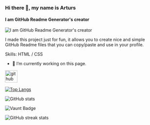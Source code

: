 ### Hi there 👋, my name is Arturs
#### I am GitHub Readme Generator's creator
![I am GitHub Readme Generator's creator](https://arturssmirnovs.github.io/github-profile-readme-generator/images/banner.png)

I made this project just for fun, it allows you to create nice and simple GitHub Readme files that you can copy/paste and use in your profile.

Skills:  HTML / CSS

- 🔭 I’m currently working on this page. 


[<img src='https://cdn.jsdelivr.net/npm/simple-icons@3.0.1/icons/github.svg' alt='github' height='40'>](https://github.com/Mahfiz720)  

[![Top Langs](https://github-readme-stats.vercel.app/api/top-langs/?username=Mahfiz720)](https://github.com/anuraghazra/github-readme-stats)

![GitHub stats](https://github-readme-stats.vercel.app/api?username=Mahfiz720&show_icons=true&count_private=true)  

![Vaunt Badge](https://api.vaunt.dev/v1/github/entities/Mahfiz720/contributions?format=svg&private=true)  

![GitHub streak stats](https://streak-stats.demolab.com/?user=Mahfiz720)  

